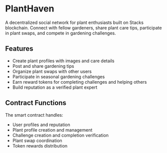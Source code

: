 # PlantHaven

A decentralized social network for plant enthusiasts built on Stacks blockchain. Connect with fellow gardeners, share plant care tips, participate in plant swaps, and compete in gardening challenges.

## Features
- Create plant profiles with images and care details
- Post and share gardening tips 
- Organize plant swaps with other users
- Participate in seasonal gardening challenges
- Earn reward tokens for completing challenges and helping others
- Build reputation as a verified plant expert

## Contract Functions
The smart contract handles:
- User profiles and reputation
- Plant profile creation and management  
- Challenge creation and completion verification
- Plant swap coordination
- Token rewards distribution